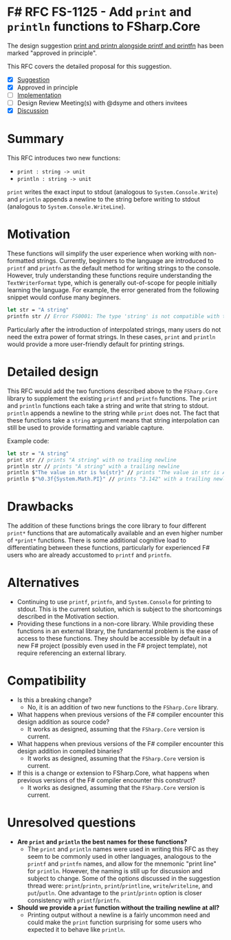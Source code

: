 # F# RFC FS-1125 - Add `print` and `println` functions to FSharp.Core

The design suggestion [print and printn alongside printf and printfn](https://github.com/fsharp/fslang-suggestions/issues/1092) has been marked "approved in principle".

This RFC covers the detailed proposal for this suggestion.

- [x] [Suggestion](https://github.com/fsharp/fslang-suggestions/issues/1092)
- [x] Approved in principle
- [ ] [Implementation](https://github.com/dotnet/fsharp/pull/FILL-ME-IN)
- [ ] Design Review Meeting(s) with @dsyme and others invitees
- [x] [Discussion](https://github.com/fsharp/fslang-design/discussions/675)

# Summary

This RFC introduces two new functions:
- `print : string -> unit`
- `println : string -> unit`

`print` writes the exact input to stdout (analogous to `System.Console.Write`) and `println` appends a newline to the string before writing to stdout (analogous to `System.Console.WriteLine`).

# Motivation

These functions will simplify the user experience when working with non-formatted strings. Currently, beginners to the language are introduced to `printf` and `printfn` as the default method for writing strings to the console. However, truly understanding these functions require understanding the `TextWriterFormat` type, which is generally out-of-scope for people initially learning the language. For example, the error generated from the following snippet would confuse many beginners.
```fs
let str = "A string"
printfn str // Error FS0001: The type 'string' is not compatible with the type 'Printf.TextWriterFormat<'a>'
```
Particularly after the introduction of interpolated strings, many users do not need the extra power of format strings. In these cases, `print` and `println` would provide a more user-friendly default for printing strings.

# Detailed design

This RFC would add the two functions described above to the `FSharp.Core` library to supplement the existing `printf` and `printfn` functions. The `print` and `println` functions each take a string and write that string to stdout. `println` appends a newline to the string while `print` does not. The fact that these functions take a `string` argument means that string interpolation can still be used to provide formatting and variable capture.

Example code:

```fsharp
let str = "A string"
print str // prints "A string" with no trailing newline
println str // prints "A string" with a trailing newline
println $"The value in str is %s{str}" // prints "The value in str is A string" with a trailing newline
println $"%0.3f{System.Math.PI}" // prints "3.142" with a trailing newline
```

# Drawbacks

The addition of these functions brings the core library to four different `print*` functions that are automatically available and an even higher number of `*print*` functions. There is some additional cognitive load to differentiating between these functions, particularly for experienced F# users who are already accustomed to `printf` and `printfn`.

# Alternatives

- Continuing to use `printf`, `printfn`, and `System.Console` for printing to stdout. This is the current solution, which is subject to the shortcomings described in the Motivation section.
- Providing these functions in a non-core library. While providing these functions in an external library, the fundamental problem is the ease of access to these functions. They should be accessible by default in a new F# project (possibly even used in the F# project template), not require referencing an external library.

# Compatibility

* Is this a breaking change?
  * No, it is an addition of two new functions to the `FSharp.Core` library.
* What happens when previous versions of the F# compiler encounter this design addition as source code?
  * It works as designed, assuming that the `FSharp.Core` version is current.
* What happens when previous versions of the F# compiler encounter this design addition in compiled binaries?
  * It works as designed, assuming that the `FSharp.Core` version is current.
* If this is a change or extension to FSharp.Core, what happens when previous versions of the F# compiler encounter this construct?
  * It works as designed, assuming that the `FSharp.Core` version is current.

# Unresolved questions

* **Are `print` and `println` the best names for these functions?**
  * The `print` and `println` names were used in writing this RFC as they seem to be commonly used in other languages, analogous to the `printf` and `printfn` names, and allow for the mnemonic "print line" for `println`. However, the naming is still up for discussion and subject to change. Some of the options discussed in the suggestion thread were: `print`/`printn`, `print`/`printline`, `write`/`writeline`, and `put`/`putln`. One advantage to the `print`/`printn` option is closer consistency with `printf`/`printfn`.
* **Should we provide a `print` function without the trailing newline at all?**
  * Printing output without a newline is a fairly uncommon need and could make the `print` function surprising for some users who expected it to behave like `println`.
